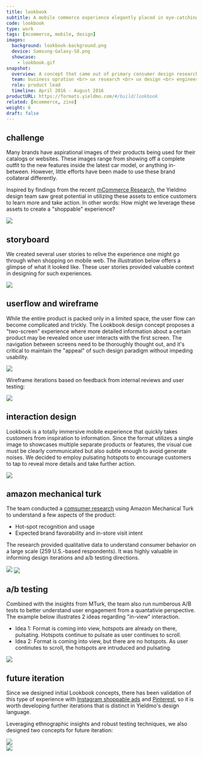 ```yaml
---
title: lookbook
subtitle: A mobile commerce experience elegantly placed in eye-catching, interactive brand context that helps product showcase and drives user engagement. 
code: lookbook
type: work
tags: [mcommerce, mobile, design]
images:
  background: lookbook-background.png
  device: Samsung-Galaxy-S8.png
  showcase: 
    - lookbook.gif
snapshot:
  overview: A concept that came out of primary consumer design research on how people discover and purchase brands/products, Lookbook presents a group of products in their natural setting (a room of furniture, a model wearing clothing items, etc.), and allows individual items to be clicked to explore more within the format.
  team: business opration <br> ux research <br> ux design <br> engineering <br> a/b testing <br> data insights
  role: product lead
  timeline: April 2016 - August 2016
productURL: https://formats.yieldmo.com/#/build/lookbook
related: [mcommerce, zine]
weight: 6
draft: false
---
```


## challenge

Many brands have aspirational images of their products being used for their catalogs or websites. These images range from showing off a complete outfit to the new features inside the latest car model, or anything in-between. However, little efforts have been made to use these brand collateral differently. 

Inspired by findings from the recent [mCommerce Research](/work/mobile-commerce-research/), the Yieldmo design team saw great potential in utilizing these assets to entice customers to learn more and take action. In other words: How might we leverage these assets to create a "shoppable" experience?

<div><img src="/work/lookbook/versatility.jpg"></div>

## storyboard

We created several user stories to relive the experience one might go through when shopping on mobile web. The illustration below offers a glimpse of what it looked like. These user stories provided valuable context in designing for such experiences.

<div><img src="/work/lookbook/lookbook-storyboard.jpg"></div>

## userflow and wireframe 

While the entire product is packed only in a limited space, the user flow can become complicated and trickly. The Lookbook design concept proposes a "two-screen" experience where more detailed information about a certain product may be revealed once user interacts with the first screen. The navigation between screens need to be thoroughly thought out, and it's critical to maintain the "appeal" of such design paradigm without impeding usability. 

<div><img src="/work/lookbook/userflow.jpg"></div>

Wireframe iterations based on feedback from internal reviews and user testing:

<div><img src="/work/lookbook/wireframe.png"></div>


## interaction design

Lookbook is a totally immersive mobile experience that quickly takes customers from inspiration to information. Since the format utilizes a single image to showcases multiple separate products or features, the visual cue must be clearly communicated but also subtle enough to avoid generate noises. We decided to employ pulsating hotspots to encourage customers to tap to reveal more details and take further action. 

<div><img src="/work/lookbook/interactions.png"></div>

## amazon mechanical turk

The team conducted a [comsumer research](https://www.surveymonkey.com/r/LookbookMTurkPreview) using Amazon Mechanical Turk to understand a few aspects of the product:

- Hot-spot recognition and usage
- Expected brand favorability and in-store visit intent

The research provided qualitative data to understand consumer behavior on a large scale (259 U.S.-based respondents). It was highly valuable in informing design iterations and a/b testing directions. 

<div class="double clearfix">
	<img src="/work/lookbook/mturk-1.jpg">
	<img style="vertical-align: bottom;" src="/work/lookbook/mturk-3.jpg">
</div>


## a/b testing

Combined with the insights from MTurk, the team also run numberous A/B tests to better understand user engagement from a quantativie perspective. The example below illustrates 2 ideas regarding "in-view" interaction.

- Idea 1: Format is coming into view, hotspots are already on there, pulsating. Hotspots continue to pulsate as user continues to scroll.
- Idea 2: Format is coming into view, but there are no hotspots. As user continutes to scroll, the hotspots are intruduced and pulsating.

<div><img src="/work/lookbook/ab-test.jpg"></div>


## future iteration

Since we designed initial Lookbook concepts, there has been validation of this type of experience with [Instagram shoppable ads](http://www.adweek.com/digital/retailers-can-now-make-instagram-posts-much-more-shoppable/) and [Pinterest](https://blog.pinterest.com/en/search-outside-box-new-pinterest-visual-discovery-tools), so it is worth developing further iterations that is distinct in Yieldmo's design language.

Leveraging ethnographic insights and robust testing techniques, we also designed two concepts for future iteration:

<div><img src="/work/lookbook/slider.jpg"></div>
<div><img src="/work/lookbook/payment.jpg"></div>
